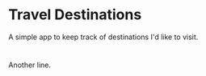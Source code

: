 # Travel Destinations

A simple app to keep track of destinations I'd like to visit.  
#   
   
   
Another line.
